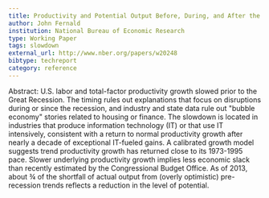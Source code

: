 ```yaml
---
title: Productivity and Potential Output Before, During, and After the Great Recession
author: John Fernald
institution: National Bureau of Economic Research
type: Working Paper
tags: slowdown
external_url: http://www.nber.org/papers/w20248
bibtype: techreport
category: reference
---
```

Abstract: U.S. labor and total-factor productivity growth slowed prior to the Great Recession. The timing rules out explanations that focus on disruptions during or since the recession, and industry and state data rule out "bubble economy" stories related to housing or finance. The slowdown is located in industries that produce information technology (IT) or that use IT intensively, consistent with a return to normal productivity growth after nearly a decade of exceptional IT-fueled gains. A calibrated growth model suggests trend productivity growth has returned close to its 1973-1995 pace. Slower underlying productivity growth implies less economic slack than recently estimated by the Congressional Budget Office. As of 2013, about ¾ of the shortfall of actual output from (overly optimistic) pre-recession trends reflects a reduction in the level of potential.
